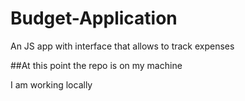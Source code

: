 # Budget-Application
An JS app with interface that allows to track expenses 

##At this point the repo is on my machine

I am working locally
